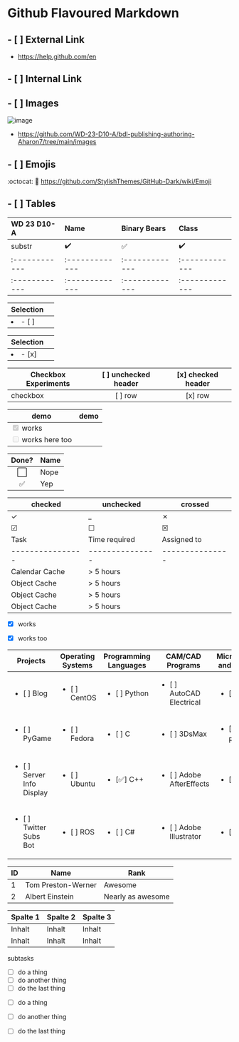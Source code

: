 # Github Flavoured Markdown
## - [ ] External Link
* https://help.github.com/en
## - [ ] Internal Link
## - [ ] Images
![image](https://github.com/Aharon7/authoring/assets/150148536/9bac29c5-79aa-450e-9f7f-8addcd2e0b79)

* https://github.com/WD-23-D10-A/bdl-publishing-authoring-Aharon7/tree/main/images
## - [ ] Emojis 
:octocat:
:panda_face:
https://github.com/StylishThemes/GitHub-Dark/wiki/Emoji
## - [ ]  Tables



WD 23 D10-A| Name | Binary Bears | Class
:------------ | :-------------| :-------------| :-------------
substr | :heavy_check_mark: |  :white_check_mark: | :heavy_check_mark:
:------------ | :-------------| :-------------| :-------------
:------------ | :-------------| :-------------| :-------------



| Selection |        |
| --------- | ------ |
| <li>- [ ] </li> |  |

| Selection |        |
| --------- | ------ |
| <li>- [x] </li> |  |



| Checkbox Experiments | [ ] unchecked header  | [x] checked header  |
| ---------------------|:---------------------:|:-------------------:|
| checkbox             | [ ] row               | [x] row             |





| demo                                              | demo |
| ------------------------------------------------- | ---- |
| <input type="checkbox" disabled checked /> works  |      |
| <input type="checkbox" disabled /> works here too |      |


Done? | Name
:---:| ---
⬜️| Nope
✅| Yep

|checked|unchecked|crossed|
|---|---|---|
|&check;|_|&cross;|
|&#x2611;|&#x2610;|&#x2612;|
| Task           | Time required | Assigned to   | Current Status | Finished | 
|----------------|---------------|---------------|----------------|-----------|
| Calendar Cache | > 5 hours  |  | in progress | - [x] ok?
| Object Cache   | > 5 hours  |  | in progress | [x] item1<br/>[ ] item2
| Object Cache   | > 5 hours  |  | in progress | <ul><li>- [x] item1</li><li>- [ ] item2</li></ul>
| Object Cache   | > 5 hours  |  | in progress | <ul><li>[x] item1</li><li>[ ] item2</li></ul>


- [x] works
- [x] works too


| Projects | Operating Systems | Programming Languages   | CAM/CAD Programs | Microcontrollers and Processors | 
|---------------------------------- |---------------|---------------|----------------|-----------|
| <ul><li>[ ] Blog </li></ul>       | <ul><li>[ ] CentOS</li></ul>        | <ul><li>[ ] Python </li></ul> | <ul><li>[ ] AutoCAD Electrical </li></ul> | <ul><li>[ ] Arduino </li></ul> |
| <ul><li>[ ] PyGame</li></ul>   | <ul><li>[ ] Fedora </li></ul>       | <ul><li>[ ] C</li></ul> | <ul><li>[ ] 3DsMax </li></ul> |<ul><li>[:heavy_check_mark:] Raspberry Pi </li></ul> |
| <ul><li>[ ] Server Info Display</li></ul>| <ul><li>[ ] Ubuntu</li></ul> | <ul><li>[:white_check_mark:] C++ </li></ul> | <ul><li>[ ] Adobe AfterEffects </li></ul> |<ul><li>[ ]  </li></ul> |
| <ul><li>[ ] Twitter Subs Bot </li></ul> | <ul><li>[ ] ROS </li></ul>    | <ul><li>[ ] C# </li></ul> | <ul><li>[ ] Adobe Illustrator </li></ul> |<ul><li>[ ]  </li></ul> |



ID | Name | Rank
-- | ---- | ----
1 | Tom Preston-Werner | Awesome
2 | Albert Einstein | Nearly as awesome


Spalte 1 | Spalte 2 | Spalte 3
-------- | -------- | --------
Inhalt   | Inhalt   | Inhalt
Inhalt   | Inhalt   | Inhalt


subtasks
* [ ] do a thing
* [ ] do another thing
* [ ] do the last thing

+ [ ] do a thing
+ [ ] do another thing
+ [ ] do the last thing






